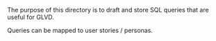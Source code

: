 The purpose of this directory is to draft and store SQL queries that are useful for GLVD.

Queries can be mapped to user stories / personas.


